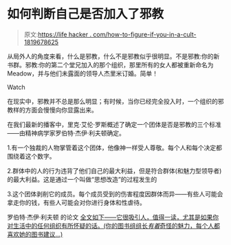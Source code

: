 # 如何判断自己是否加入了邪教

> 原文:[https://life hacker . com/how-to-figure-if-you-in-a-cult-1819678625](https://lifehacker.com/how-to-figure-out-if-youre-in-a-cult-1819678625)

从局外人的角度来看，什么是邪教，什么不是邪教似乎很明显。不是邪教:你的新书群。邪教:你的第二个堂兄加入的那个组织，那里所有的女人都被重新命名为 Meadow，并与他们未露面的领导人杰里米订婚。简单！

Watch

在现实中，邪教并不总是那么明显；有时候，当你已经完全投入时，一个组织的邪教样的方面会慢慢向你显露出来。

在我们最新的播客中，里克·艾伦·罗斯概述了确定一个团体是否是邪教的三个标准——由精神病学家罗伯特·杰伊·利夫顿确定。

1.有一个独裁的人物掌管着这个团体，他像神一样受人尊敬。每个人和每个决定都围绕着这个数字。

2.群体中的人的行为违背了他们自己的最大利益，但是符合群体(和魅力型领导者)的最大利益。这是通过一个叫做“思想改造”的过程发生的

3.这个团体剥削它的成员。每个成员受到的伤害程度因群体而异——有些人可能会拿走你的钱，有些人可能会对你进行身体和性虐待。

罗伯特·杰伊·利夫顿 的论文 [全文如下——它很吸引人，值得一读，尤其是如果你对生活中的任何组织有所怀疑的话。(你的图书组组长*有着*奇怪的魅力，每个人都喜欢她的图书建议...)](http://www.icsahome.com/articles/cult-formation-lifton-csj-8-1-1991)